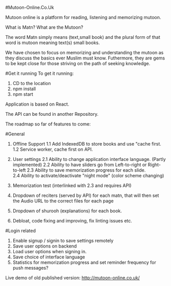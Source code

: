 #Mutoon-Online.Co.Uk


Mutoon online is a platform for reading, listening and memorizing mutoon.

What is Matn? What are the Mutoon? 

The word Matn simply means (text,small book) and the plural form of that word is mutoon meaning text(s) small books.

We have chosen to focus on memorizing and understanding the mutoon as they discuss the basics ever Muslim must know. Futhermore, they are gems to be kept close for those striving on the path of seeking knowledge.



#Get it running
To get it running:
1. CD to the location
2. npm install
3. npm start


Application is based on React.

The API can be found in another Repository.

The roadmap so far of features to come:


#General

1. Offline Support
1.1 Add IndexedDB to store books and use "cache first.
1.2 Service worker, cache first on API. 

2. User settings
2.1 Ability to change application interface language. (Partly implemented)
2.2 Ability to have sliders go from Left-to-right or Right-to-left
2.3 Ability to save memorization progress for each slide.  
2.4 Ability to activate/deactivate "night mode" (color scheme changing)

3. Memorization test (interlinked with 2.3 and requires API)
4. Dropdown of reciters (served by API) for each matn, that will then set the Audio URL to the correct files for each page
5. Dropdown of shurooh (explanations) for each book.
6. Debloat, code fixing and improving, fix linting issues etc.

#Login related
1. Enable signup  / signin to save settings remotely
2. Save user options on backend
3. Load user options when signing in.
3. Save choice of interface language 
4. Statistics for memorization progress and set reminder frequency for push messages?




Live demo of old published version:
http://mutoon-online.co.uk/